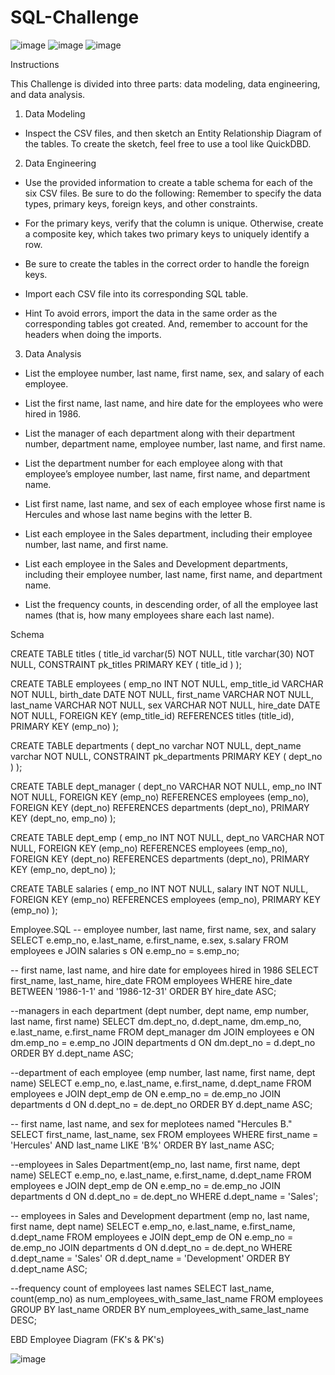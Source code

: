 # SQL-Challenge

![image](https://github.com/nasr9000/SQL-Challenge/assets/128746625/1808fa4c-6ca8-4add-a31e-033bae180962)
![image](https://github.com/nasr9000/SQL-Challenge/assets/128746625/eb8473f6-e4e8-4a17-9f51-d782705a20c4)
![image](https://github.com/nasr9000/SQL-Challenge/assets/128746625/401365d0-11bc-4e5c-94e7-d05a4b113e88)

Instructions

This Challenge is divided into three parts: data modeling, data engineering, and data analysis.


1. Data Modeling
- Inspect the CSV files, and then sketch an Entity Relationship Diagram of the tables. To create the sketch, feel free to use a tool like QuickDBD.

2. Data Engineering
- Use the provided information to create a table schema for each of the six CSV files. Be sure to do the following:
  Remember to specify the data types, primary keys, foreign keys, and other constraints.

- For the primary keys, verify that the column is unique. Otherwise, create a composite key, which takes two primary keys to uniquely identify a row.

- Be sure to create the tables in the correct order to handle the foreign keys.

- Import each CSV file into its corresponding SQL table.

- Hint To avoid errors, import the data in the same order as the corresponding tables got created. And, remember to account for the headers when doing the imports.

3. Data Analysis

-  List the employee number, last name, first name, sex, and salary of each employee.

-  List the first name, last name, and hire date for the employees who were hired in 1986.

-  List the manager of each department along with their department number, department name, employee number, last name, and first name.

-  List the department number for each employee along with that employee’s employee number, last name, first name, and department name.

-  List first name, last name, and sex of each employee whose first name is Hercules and whose last name begins with the letter B.

-  List each employee in the Sales department, including their employee number, last name, and first name.

-  List each employee in the Sales and Development departments, including their employee number, last name, first name, and department name.

-  List the frequency counts, in descending order, of all the employee last names (that is, how many employees share each last name).

  Schema
  
CREATE TABLE titles (
    title_id varchar(5)   NOT NULL,
    title varchar(30)   NOT NULL,
    CONSTRAINT pk_titles PRIMARY KEY (
        title_id
     )
);

CREATE TABLE employees (
    emp_no INT  NOT NULL,
    emp_title_id VARCHAR NOT NULL,
    birth_date DATE  NOT NULL,
    first_name VARCHAR  NOT NULL,
    last_name VARCHAR  NOT NULL,
    sex VARCHAR  NOT NULL,
    hire_date DATE  NOT NULL,
    FOREIGN KEY (emp_title_id) REFERENCES titles (title_id),
    PRIMARY KEY (emp_no)
);


CREATE TABLE departments (
    dept_no varchar   NOT NULL,
    dept_name varchar   NOT NULL,
    CONSTRAINT pk_departments PRIMARY KEY (
        dept_no
     )
);
	
CREATE TABLE dept_manager (
    dept_no VARCHAR   NOT NULL,
    emp_no INT   NOT NULL,
    FOREIGN KEY (emp_no) REFERENCES employees (emp_no),
    FOREIGN KEY (dept_no) REFERENCES departments (dept_no),
    PRIMARY KEY (dept_no, emp_no)
);


CREATE TABLE dept_emp (
    emp_no INT  NOT NULL,
    dept_no VARCHAR  NOT NULL,
    FOREIGN KEY (emp_no) REFERENCES employees (emp_no),
    FOREIGN KEY (dept_no) REFERENCES departments (dept_no),
    PRIMARY KEY (emp_no, dept_no)
);



CREATE TABLE salaries (
    emp_no INT  NOT NULL,
    salary INT  NOT NULL,
    FOREIGN KEY (emp_no) REFERENCES employees (emp_no),
	PRIMARY KEY (emp_no)
);


Employee.SQL
-- employee number, last name, first name, sex, and salary
SELECT e.emp_no, e.last_name, e.first_name, e.sex, s.salary
FROM employees e
JOIN salaries s
ON e.emp_no = s.emp_no;

-- first name, last name, and hire date for employees hired in 1986
SELECT first_name, last_name, hire_date
FROM employees
WHERE hire_date BETWEEN '1986-1-1' and '1986-12-31'
ORDER BY hire_date ASC;

--managers in each department (dept number, dept name, emp number, last name, first name)
SELECT dm.dept_no, d.dept_name, dm.emp_no, e.last_name, e.first_name
FROM dept_manager dm
JOIN employees e
ON dm.emp_no = e.emp_no
JOIN departments d
ON dm.dept_no = d.dept_no
ORDER BY d.dept_name ASC;

--department of each employee (emp number, last name, first name, dept name)
SELECT e.emp_no, e.last_name, e.first_name, d.dept_name
FROM employees e
JOIN dept_emp de
ON e.emp_no = de.emp_no
JOIN departments d
ON d.dept_no = de.dept_no
ORDER BY d.dept_name ASC;

-- first name, last name, and sex for meplotees named "Hercules B."
SELECT first_name, last_name, sex
FROM employees
WHERE first_name = 'Hercules' AND last_name LIKE 'B%'
ORDER BY last_name ASC;

--employees in Sales Department(emp_no, last name, first name, dept name)
SELECT e.emp_no, e.last_name, e.first_name, d.dept_name
FROM employees e
JOIN dept_emp de
ON e.emp_no = de.emp_no
JOIN departments d
ON d.dept_no = de.dept_no
WHERE d.dept_name = 'Sales';

-- employees in Sales and Development department (emp no, last name, first name, dept name)
SELECT e.emp_no, e.last_name, e.first_name, d.dept_name
FROM employees e
JOIN dept_emp de
ON e.emp_no = de.emp_no
JOIN departments d
ON d.dept_no = de.dept_no
WHERE d.dept_name = 'Sales' OR d.dept_name = 'Development'
ORDER BY d.dept_name ASC;

--frequency count of employees last names
SELECT last_name, count(emp_no) as num_employees_with_same_last_name
FROM employees
GROUP BY last_name
ORDER BY num_employees_with_same_last_name DESC;

  EBD Employee Diagram (FK's & PK's)

  
  ![image](https://github.com/nasr9000/SQL-Challenge/assets/128746625/74fc4846-d1a7-4931-a5d9-83c8cc366e5b)

